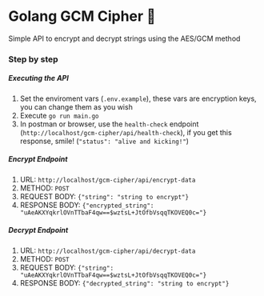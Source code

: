 # Golang GCM Cipher 🚀

<p>
Simple API to encrypt and decrypt strings using the AES/GCM method
</p>

### Step by step

##### Executing the API
1. Set the enviroment vars (`.env.example`), these vars are encryption keys, you can change them as you wish
2. Execute `go run main.go`
3. In postman or browser, use the `health-check` endpoint (`http://localhost/gcm-cipher/api/health-check`), if you get this response, smile! (`"status": "alive and kicking!"`)

##### Encrypt Endpoint
1. URL: `http://localhost/gcm-cipher/api/encrypt-data`
2. METHOD: `POST`
3. REQUEST BODY: `{"string": "string to encrypt"}`
4. RESPONSE BODY: `{"encrypted_string": "uAeAKXYqkrlOVnTTbaF4qw==$wztsL+JtOfbVsqqTKOVEQ0c="}`

##### Decrypt Endpoint
1. URL: `http://localhost/gcm-cipher/api/decrypt-data`
2. METHOD: `POST`
3. REQUEST BODY: `{"string": "uAeAKXYqkrlOVnTTbaF4qw==$wztsL+JtOfbVsqqTKOVEQ0c="}`
4. RESPONSE BODY: `{"decrypted_string": "string to encrypt"}`
